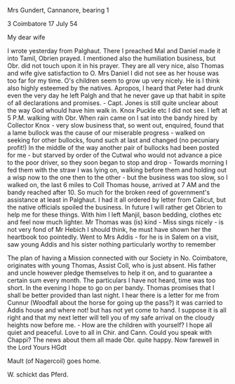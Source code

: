 Mrs Gundert, Cannanore, bearing <Rev S. Hebich>1

3 Coimbatore 17 July 54

My dear wife

I wrote yesterday from Palghaut. There I preached Mal and Daniel made it into Tamil, Obrien prayed. I mentioned also the humiliation business, but Obr. did not touch upon it in his prayer. They are all very nice, also Thomas and wife give satisfaction to O. Mrs Daniel I did not see as her house was too far for my time. O's children seem to grow up very nicely. He is I think also highly esteemed by the natives. Apropos, I heard that Peter had drunk even the very day he left Palgh and that he never gave up that habit in spite of all declarations and promises. - Capt. Jones is still quite unclear about the way God whould have him walk in. Knox Puckle etc I did not see. I left at 5 P.M. walking with Obr. When rain came on I sat into the bandy hired by Collector Knox - very slow business that, so went out, enquired, found that a lame bullock was the cause of our miserable progress - walked on seeking for other bullocks, found such at last and changed (no pecuniary profit!) In the middle of the way another pair of bullocks had been posted for me - but starved by order of the Cutwal who would not advance a pice to the poor driver, so they soon began to stop and drop - Towards morning I fed them with the straw I was lying on, walking before them and holding out a wisp now to the one then to the other - but the business was too slow, so I walked on, the last 6 miles to Coll Thomas house, arrived at 7 AM and the bandy reached after 10. So much for the broken reed of government's assistance at least in Palghaut. I had it all ordered by letter from Calicut, but the native officials spoiled the business. In future I will rather get Obrien to help me for these things. With him I left Manjil, bason bedding, clothes etc and feel now much lighter. 
Mr Thomas was (is) kind - Miss sings nicely - is not very fond of Mr Hebich I should think, he must have shown her the heartbook too pointedly. Went to Mrs Addis - for he is in Salem on a visit, saw young Addis and his sister nothing particularly worthy to remember

The plan of having a Mission connected with our Society in No. Coimbatore, originates with young Thomas, Assist Coll, who is just absent. His father and uncle however pledge themselves to help it on, and to guarantee a certain sum every month. The particulars I have not heard, time was too short. In the evening I hope to go on per bandy. Thomas promises that I shall be better provided than last night. I hear there is a letter for me from Cunnur (Woodfall about the horse for going up the pass?) it was carried to Addis house and where not! but has not yet come to hand. I suppose it is all right and that my next letter will tell you of my safe arrival on the cloudy heights now before me. - How are the children with yourself? I hope all quiet and peaceful. Love to all in Chir. and Cann. Could you speak with Chappi? The news about them all made Obr. quite happy. Now farewell in the Lord
 Yours HGdt

Mault (of Nagercoil) goes home.

W. schickt das Pferd.

